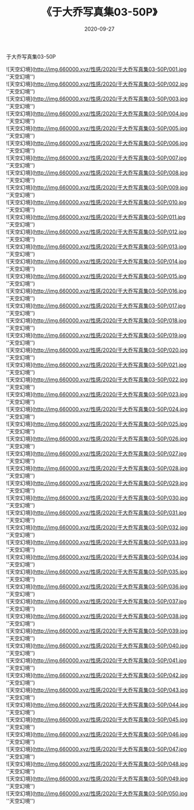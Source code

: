 ﻿---
layout: post
title:  《于大乔写真集03-50P》
date:   2020-09-27
img: http://img.660000.xyz/性感/2020/于大乔写真集03-50P/000.jpg
categories: [美女, 性感, 泳衣]
---

于大乔写真集03-50P



![天空幻境](http://img.660000.xyz/性感/2020/于大乔写真集03-50P/001.jpg ''天空幻境'') <br>
![天空幻境](http://img.660000.xyz/性感/2020/于大乔写真集03-50P/002.jpg ''天空幻境'') <br>
![天空幻境](http://img.660000.xyz/性感/2020/于大乔写真集03-50P/003.jpg ''天空幻境'') <br>
![天空幻境](http://img.660000.xyz/性感/2020/于大乔写真集03-50P/004.jpg ''天空幻境'') <br>
![天空幻境](http://img.660000.xyz/性感/2020/于大乔写真集03-50P/005.jpg ''天空幻境'') <br>
![天空幻境](http://img.660000.xyz/性感/2020/于大乔写真集03-50P/006.jpg ''天空幻境'') <br>
![天空幻境](http://img.660000.xyz/性感/2020/于大乔写真集03-50P/007.jpg ''天空幻境'') <br>
![天空幻境](http://img.660000.xyz/性感/2020/于大乔写真集03-50P/008.jpg ''天空幻境'') <br>
![天空幻境](http://img.660000.xyz/性感/2020/于大乔写真集03-50P/009.jpg ''天空幻境'') <br>
![天空幻境](http://img.660000.xyz/性感/2020/于大乔写真集03-50P/010.jpg ''天空幻境'') <br>
![天空幻境](http://img.660000.xyz/性感/2020/于大乔写真集03-50P/011.jpg ''天空幻境'') <br>
![天空幻境](http://img.660000.xyz/性感/2020/于大乔写真集03-50P/012.jpg ''天空幻境'') <br>
![天空幻境](http://img.660000.xyz/性感/2020/于大乔写真集03-50P/013.jpg ''天空幻境'') <br>
![天空幻境](http://img.660000.xyz/性感/2020/于大乔写真集03-50P/014.jpg ''天空幻境'') <br>
![天空幻境](http://img.660000.xyz/性感/2020/于大乔写真集03-50P/015.jpg ''天空幻境'') <br>
![天空幻境](http://img.660000.xyz/性感/2020/于大乔写真集03-50P/016.jpg ''天空幻境'') <br>
![天空幻境](http://img.660000.xyz/性感/2020/于大乔写真集03-50P/017.jpg ''天空幻境'') <br>
![天空幻境](http://img.660000.xyz/性感/2020/于大乔写真集03-50P/018.jpg ''天空幻境'') <br>
![天空幻境](http://img.660000.xyz/性感/2020/于大乔写真集03-50P/019.jpg ''天空幻境'') <br>
![天空幻境](http://img.660000.xyz/性感/2020/于大乔写真集03-50P/020.jpg ''天空幻境'') <br>
![天空幻境](http://img.660000.xyz/性感/2020/于大乔写真集03-50P/021.jpg ''天空幻境'') <br>
![天空幻境](http://img.660000.xyz/性感/2020/于大乔写真集03-50P/022.jpg ''天空幻境'') <br>
![天空幻境](http://img.660000.xyz/性感/2020/于大乔写真集03-50P/023.jpg ''天空幻境'') <br>
![天空幻境](http://img.660000.xyz/性感/2020/于大乔写真集03-50P/024.jpg ''天空幻境'') <br>
![天空幻境](http://img.660000.xyz/性感/2020/于大乔写真集03-50P/025.jpg ''天空幻境'') <br>
![天空幻境](http://img.660000.xyz/性感/2020/于大乔写真集03-50P/026.jpg ''天空幻境'') <br>
![天空幻境](http://img.660000.xyz/性感/2020/于大乔写真集03-50P/027.jpg ''天空幻境'') <br>
![天空幻境](http://img.660000.xyz/性感/2020/于大乔写真集03-50P/028.jpg ''天空幻境'') <br>
![天空幻境](http://img.660000.xyz/性感/2020/于大乔写真集03-50P/029.jpg ''天空幻境'') <br>
![天空幻境](http://img.660000.xyz/性感/2020/于大乔写真集03-50P/030.jpg ''天空幻境'') <br>
![天空幻境](http://img.660000.xyz/性感/2020/于大乔写真集03-50P/031.jpg ''天空幻境'') <br>
![天空幻境](http://img.660000.xyz/性感/2020/于大乔写真集03-50P/032.jpg ''天空幻境'') <br>
![天空幻境](http://img.660000.xyz/性感/2020/于大乔写真集03-50P/033.jpg ''天空幻境'') <br>
![天空幻境](http://img.660000.xyz/性感/2020/于大乔写真集03-50P/034.jpg ''天空幻境'') <br>
![天空幻境](http://img.660000.xyz/性感/2020/于大乔写真集03-50P/035.jpg ''天空幻境'') <br>
![天空幻境](http://img.660000.xyz/性感/2020/于大乔写真集03-50P/036.jpg ''天空幻境'') <br>
![天空幻境](http://img.660000.xyz/性感/2020/于大乔写真集03-50P/037.jpg ''天空幻境'') <br>
![天空幻境](http://img.660000.xyz/性感/2020/于大乔写真集03-50P/038.jpg ''天空幻境'') <br>
![天空幻境](http://img.660000.xyz/性感/2020/于大乔写真集03-50P/039.jpg ''天空幻境'') <br>
![天空幻境](http://img.660000.xyz/性感/2020/于大乔写真集03-50P/040.jpg ''天空幻境'') <br>
![天空幻境](http://img.660000.xyz/性感/2020/于大乔写真集03-50P/041.jpg ''天空幻境'') <br>
![天空幻境](http://img.660000.xyz/性感/2020/于大乔写真集03-50P/042.jpg ''天空幻境'') <br>
![天空幻境](http://img.660000.xyz/性感/2020/于大乔写真集03-50P/043.jpg ''天空幻境'') <br>
![天空幻境](http://img.660000.xyz/性感/2020/于大乔写真集03-50P/044.jpg ''天空幻境'') <br>
![天空幻境](http://img.660000.xyz/性感/2020/于大乔写真集03-50P/045.jpg ''天空幻境'') <br>
![天空幻境](http://img.660000.xyz/性感/2020/于大乔写真集03-50P/046.jpg ''天空幻境'') <br>
![天空幻境](http://img.660000.xyz/性感/2020/于大乔写真集03-50P/047.jpg ''天空幻境'') <br>
![天空幻境](http://img.660000.xyz/性感/2020/于大乔写真集03-50P/048.jpg ''天空幻境'') <br>
![天空幻境](http://img.660000.xyz/性感/2020/于大乔写真集03-50P/049.jpg ''天空幻境'') <br>
![天空幻境](http://img.660000.xyz/性感/2020/于大乔写真集03-50P/050.jpg ''天空幻境'') <br>